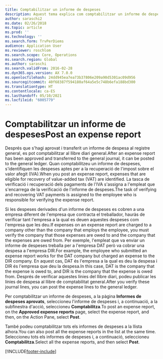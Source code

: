 ```yaml
---
title: Comptabilitzar un informe de despeses
description: Aquest tema explica com comptabilitzar un informe de despeses al llibre diari general.
author: saraschi2
ms.date: 02/26/2018
ms.topic: article
ms.prod: ''
ms.technology: ''
ms.search.form: TrvPerDiems
audience: Application User
ms.reviewer: roschlom
ms.search.scope: Core, Operations
ms.search.region: Global
ms.author: saraschi
ms.search.validFrom: 2016-02-28
ms.dyn365.ops.version: AX 7.0.0
ms.openlocfilehash: 24dd945ea7ea73b37806e209a90d5301ac09d956
ms.sourcegitcommit: 40f68387f594180af64a5e5c748b6efa188bd300
ms.translationtype: HT
ms.contentlocale: ca-ES
ms.lasthandoff: 05/10/2021
ms.locfileid: "6005779"
---
```

# <a name="post-an-expense-report"></a><span data-ttu-id="7099e-103">Comptabilitzar un informe de despeses</span><span class="sxs-lookup"><span data-stu-id="7099e-103">Post an expense report</span></span>

<span data-ttu-id="7099e-104">Després que s'hagi aprovat i transferit un informe de despesa al registre general, es pot comptabilitzar al llibre diari general.</span><span class="sxs-lookup"><span data-stu-id="7099e-104">After an expense report has been approved and transferred to the general journal, it can be posted to the general ledger.</span></span> <span data-ttu-id="7099e-105">Quan comptabilitzeu un informe de despeses, s'identifiquen les despeses aptes per a la recuperació de l'impost sobre el valor afegit (IVA).</span><span class="sxs-lookup"><span data-stu-id="7099e-105">When you post an expense report, expenses that are eligible for recovery of value-added tax (VAT) are identified.</span></span> <span data-ttu-id="7099e-106">La tasca de verificació i recuperació dels pagaments de l'IVA s'assigna a l'empleat que s'encarrega de la verificació de l'informe de despeses.</span><span class="sxs-lookup"><span data-stu-id="7099e-106">The task of verifying and recovering VAT payments is assigned to the employee who is responsible for verifying the expense report.</span></span>

<span data-ttu-id="7099e-107">Si les despeses derivades d'un informe de despeses es cobren a una empresa diferent de l'empresa que contracta el treballador, hauràs de verificar tant l'empresa a la qual es deuen aquestes despeses com l'empresa que les deu.</span><span class="sxs-lookup"><span data-stu-id="7099e-107">If expenses on an expense report are charged to a company other than the company that employs the employee, you must verify the company that those expenses are owed to and the company that the expenses are owed from.</span></span> <span data-ttu-id="7099e-108">Per exemple, l'empleat que va enviar un informe de despeses treballa per a l'empresa DAT però va cobrar una despesa a l'empresa DIR.</span><span class="sxs-lookup"><span data-stu-id="7099e-108">For example, the employee who submitted an expense report works for the DAT company but charged an expense to the DIR company.</span></span> <span data-ttu-id="7099e-109">En aquest cas, DAT és l'empresa a la qual es deu la despesa i DIR és l'empresa que deu la despesa.</span><span class="sxs-lookup"><span data-stu-id="7099e-109">In this case, DAT is the company that the expense is owed to, and DIR is the company that the expense is owed from.</span></span> <span data-ttu-id="7099e-110">Després de verificar aquestes línies del llibre diari, podeu publicar les línies de despesa al llibre de comptabilitat general.</span><span class="sxs-lookup"><span data-stu-id="7099e-110">After you verify these journal lines, you can post the expense lines to the general ledger.</span></span>

<span data-ttu-id="7099e-111">Per comptabilitzar un informe de despeses, a la pàgina **Informes de despeses aprovats**, seleccioneu l'informe de despeses i, a continuació, a la subfinestra d'acció, seleccioneu **Comptabilitza**.</span><span class="sxs-lookup"><span data-stu-id="7099e-111">To post an expense report, on the **Approved expense reports** page, select the expense report, and then, on the Action Pane, select **Post**.</span></span>

<span data-ttu-id="7099e-112">També podeu comptabilitzar tots els informes de despeses a la llista alhora.</span><span class="sxs-lookup"><span data-stu-id="7099e-112">You can also post all the expense reports in the list at the same time.</span></span> <span data-ttu-id="7099e-113">Seleccioneu tots els informes de despeses i, a continuació, seleccioneu **Comptabilitza**.</span><span class="sxs-lookup"><span data-stu-id="7099e-113">Select all the expense reports, and then select **Post**.</span></span>


[!INCLUDE[footer-include](../includes/footer-banner.md)]